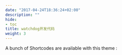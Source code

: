 ```yaml
---
date: "2017-04-24T18:36:24+02:00"
description: ""
hide:
- toc
title: watchdog开发代码
weight: 3
---
```


A bunch of Shortcodes are available with this theme :

